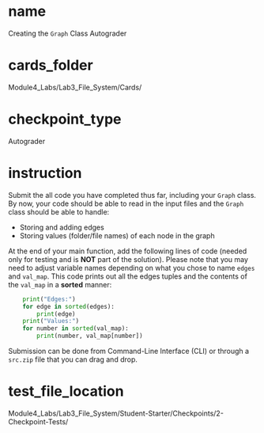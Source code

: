 # name 

Creating the `Graph` Class Autograder

# cards_folder 

Module4_Labs/Lab3_File_System/Cards/

# checkpoint_type 

Autograder 

# instruction 

Submit the all code you have completed thus far, including your `Graph` class. By now, your code should be able to read in the input files and the `Graph` class should be able to handle:

* Storing and adding edges
* Storing values (folder/file names) of each node in the graph

At the end of your main function, add the following lines of code (needed only for testing and is **NOT** part of the solution). Please note that you may need to adjust variable names depending on what you chose to name `edges` and `val_map`. This code prints out all the edges tuples and the contents of the `val_map` in a **sorted** manner:

```python
	print("Edges:")
	for edge in sorted(edges):
		print(edge)
	print("Values:")	
	for number in sorted(val_map):
		print(number, val_map[number])	
```

Submission can be done from Command-Line Interface (CLI) or through a `src.zip` file that you can drag and drop.

# test_file_location

Module4_Labs/Lab3_File_System/Student-Starter/Checkpoints/2-Checkpoint-Tests/